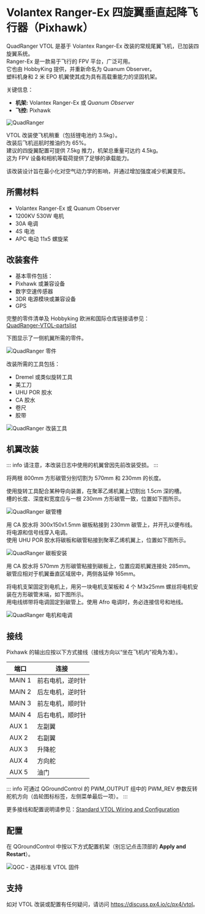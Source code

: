 # Volantex Ranger-Ex 四旋翼垂直起降飞行器（Pixhawk）

QuadRanger VTOL 是基于 Volantex Ranger-Ex 改装的常规尾翼飞机，已加装四旋翼系统。  
Ranger-Ex 是一款易于飞行的 FPV 平台，广泛可用。  
它也由 HobbyKing 提供，并重新命名为 Quanum Observer。  
塑料机身和 2 米 EPO 机翼使其成为具有高载重能力的坚固机架。

关键信息：

- **机架:** Volantex Ranger-Ex 或 *Quanum Observer*  
- **飞控:** Pixhawk  

![QuadRanger](../../assets/airframes/vtol/quadranger_rangerex_pixhawk/quadranger_vtol_complete_build.jpg)

VTOL 改装使飞机稍重（包括锂电池约 3.5kg）。  
改装后飞机巡航时推油约为 65%。  
建议的四旋翼配置可提供 7.5kg 推力，机架总重量可达约 4.5kg。  
这为 FPV 设备和相机等载荷提供了足够的承载能力。

该改装设计旨在最小化对空气动力学的影响，并通过增加强度减少机翼变形。

## 所需材料

- Volantex Ranger-Ex 或 Quanum Observer  
- 1200KV 530W 电机  
- 30A 电调  
- 4S 电池  
- APC 电动 11x5 螺旋桨  

## 改装套件

- 基本零件包括：  
- Pixhawk 或兼容设备  
- 数字空速传感器  
- 3DR 电源模块或兼容设备  
- GPS  

完整的零件清单及 Hobbyking 欧洲和国际仓库链接请参见：  
[QuadRanger-VTOL-partslist](https://px4.io/wp-content/uploads/2016/01/QuadRanger-VTOL-partslist-1.xlsx)

下图显示了一侧机翼所需的零件。

![QuadRanger 零件](../../assets/airframes/vtol/quadranger_rangerex_pixhawk/quadranger_vtol_parts_for_one_wing.jpg)

改装所需的工具包括：

- Dremel 或类似旋转工具  
- 美工刀  
- UHU POR 胶水  
- CA 胶水  
- 卷尺  
- 胶带  

![QuadRanger 改装工具](../../assets/airframes/vtol/quadranger_rangerex_pixhawk/quadranger_vtol_conversion_tools.jpg)

## 机翼改装

::: info
请注意，本改装日志中使用的机翼曾因先前改装受损。
:::

将两根 800mm 方形碳管分别切割为 570mm 和 230mm 的长度。

使用旋转工具配合某种导向装置，在聚苯乙烯机翼上切割出 1.5cm 深的槽。  
槽的长度、深度和宽度应与一根 230mm 方形碳管一致，位置如下图所示。

![QuadRanger 碳管槽](../../assets/airframes/vtol/quadranger_rangerex_pixhawk/quadranger_vtol_carbon_tube_slot.jpg)

用 CA 胶水将 300x150x1.5mm 碳板粘接到 230mm 碳管上，并开孔以便布线。  
将电源和信号线穿入电调。  
使用 UHU POR 胶水将碳板和碳管粘接到聚苯乙烯机翼上，位置如下图所示。

![QuadRanger 碳板安装](../../assets/airframes/vtol/quadranger_rangerex_pixhawk/quadranger_vtol_sheet_attachment.jpg)

用 CA 胶水将 570mm 方形碳管粘接到碳板上，位置应距机翼连接处 285mm。  
碳管应相对于机翼垂直区域居中，两侧各延伸 165mm。

将电机支架固定到电机上，用另一块电机支架板和 4 个 M3x25mm 螺丝将电机安装在方形碳管末端，如下图所示。  
用电线绑带将电调固定到碳管上。使用 Afro 电调时，务必连接信号和地线。

![QuadRanger 电机和电调](../../assets/airframes/vtol/quadranger_rangerex_pixhawk/quadranger_vtol_motor_and_esc.jpg)

## 接线

Pixhawk 的输出应按以下方式接线（接线方向以“坐在飞机内”视角为准）。

端口 | 连接
--- | ---
MAIN 1   | 前右电机，逆时针  
MAIN 2   | 后左电机，逆时针  
MAIN 3   | 前左电机，顺时针  
MAIN 4   | 后右电机，顺时针  
AUX  1   | 左副翼  
AUX  2   | 右副翼  
AUX  3   | 升降舵  
AUX  4   | 方向舵  
AUX  5   | 油门  

::: info
可通过 QGroundControl 的 PWM\_OUTPUT 组中的 PWM\_REV 参数反转舵机方向（齿轮图标标签，左侧菜单最后一项）。
:::

更多接线和配置说明请参见：[Standard VTOL Wiring and Configuration](../config_vtol/vtol_quad_configuration.md)

## 配置

在 QGroundControl 中按以下方式配置机架（别忘记点击顶部的 **Apply and Restart**）。

![QGC - 选择标准 VTOL 固件](../../assets/airframes/vtol/funcub_pixhawk/qgc_firmware_standard_vtol_fun_cub_quad.png)

## 支持

如对 VTOL 改装或配置有任何疑问，请访问 <https://discuss.px4.io/c/px4/vtol>。